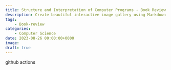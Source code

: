 ```yaml
---
title: Structure and Interpretation of Computer Programs - Book Review
description: Create beautiful interactive image gallery using Markdown
tags: 
    - Book-review
categories:
    - Computer Science
date: 2023-08-26 00:00:00+0000
image: 
draft: true
---
```


github actions
